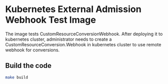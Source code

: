 # Kubernetes External Admission Webhook Test Image

The image tests CustomResourceConversionWebhook. After deploying it to kubernetes cluster,
administrator needs to create a CustomResourceConversion.Webhook
in kubernetes cluster to use remote webhook for conversions.

## Build the code

```bash
make build
```
